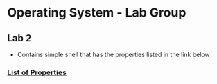 # Operating System - Lab Group

## Lab 2

- Contains simple shell that has the properties listed in the link below

### [List of Properties](https://github.com/PR1YANKPAT3L/Lab-Group/blob/priyank/Lab2/README.md)

